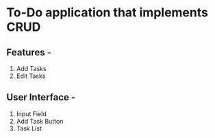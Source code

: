 # To-Do application that implements CRUD

## Features -

1. Add Tasks
2. Edit Tasks

## User Interface -

1. Input Field
2. Add Task Button
3. Task List
